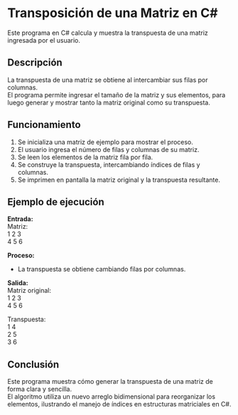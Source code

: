 # Transposición de una Matriz en C#

Este programa en C# calcula y muestra la transpuesta de una matriz ingresada por el usuario.  

## Descripción

La transpuesta de una matriz se obtiene al intercambiar sus filas por columnas.  
El programa permite ingresar el tamaño de la matriz y sus elementos, para luego generar y mostrar tanto la matriz original como su transpuesta.  

## Funcionamiento

1. Se inicializa una matriz de ejemplo para mostrar el proceso.  
2. El usuario ingresa el número de filas y columnas de su matriz.  
3. Se leen los elementos de la matriz fila por fila.  
4. Se construye la transpuesta, intercambiando índices de filas y columnas.  
5. Se imprimen en pantalla la matriz original y la transpuesta resultante.  

## Ejemplo de ejecución

**Entrada:**  
Matriz:  
1 2 3  
4 5 6  

**Proceso:**  
- La transpuesta se obtiene cambiando filas por columnas.  

**Salida:**  
Matriz original:  
1 2 3  
4 5 6  

Transpuesta:  
1 4  
2 5  
3 6  

## Conclusión

Este programa muestra cómo generar la transpuesta de una matriz de forma clara y sencilla.  
El algoritmo utiliza un nuevo arreglo bidimensional para reorganizar los elementos, ilustrando el manejo de índices en estructuras matriciales en C#.
